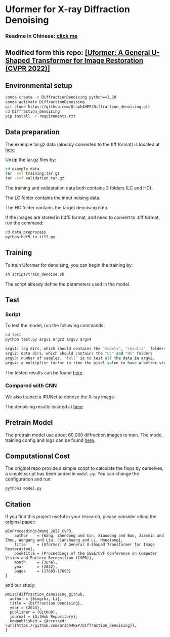 # Uformer for X-ray Diffraction Denoising

### Readme in Chinese: [click me](README_CN.pdf)

## Modified form this repo: [[Uformer: A General U-Shaped Transformer for Image Restoration (CVPR 2022)]](https://github.com/ZhendongWang6/Uformer)

## Environmental setup
```bash
conda create -n DiffractionDenoising python==3.10
conda activate DiffractionDenoising
git clone https://github.com/Graph4HEP/Diffraction_denoising.git
cd Diffraction_denoising
pip install -r requirements.txt
```

## Data preparation 

The example tar.gz data (already converted to the tiff format) is located at [here](example_data/)

Unzip the tar.gz files by:
```bash
cd example_data
tar -xvf training.tar.gz
tar -xvf validation.tar.gz
```

The training and validatation data both contains 2 folders (LC and HC). 

The LC folder contains the input noising data.

The HC folder contains the target denoising data.

If the images are stored in hdf5 format, and need to convert to .tiff format, run the command:
```bash
cd data_preprocess
python hdf5_to_tiff.py
```

## Training
To train Uformer for denoising, you can begin the training by:

```sh
sh script/train_denoise.sh
```

The script already define the parameters used in the model.

## Test

### Script
To test the model, run the following commands:
```bash
cd test
python test.py argv1 argv2 argv3 argv4
```

```python
argv1: log dirs, which should contains the "models", "results"  folders and "config.json" file.
argv2: data dirs, which should contains the "LC" and "HC" folders
argv3: number of samples. "full" is to test all the data in argv2.
argv4: a multiplier factor to time the pixel value to have a better view. Suggestion value is 4.
```

The tested results can be found [here](test/test.ipynb).

### Compared with CNN
We also trained a IRUNet to denose the X-ray image. 

The denoising results located at [here](CNN_model_comparison/test.ipynb)

## Pretrain Model

The pretrain model use about 60,000 diffraction images to train. The mode, training config and logs can be found [here](https://drive.google.com/file/d/1RYwrjvZk8Ky_JGnPM3gT1ekUgyb8QmX4/view?usp=drive_link).

## Computational Cost

The original repo provide a simple script to calculate the flops by ourselves, a simple script has been added in `model.py`. You can change the configuration and run:

```python
python3 model.py
```

## Citation
If you find this project useful in your research, please consider citing the original paper:

```
@InProceedings{Wang_2022_CVPR,
    author    = {Wang, Zhendong and Cun, Xiaodong and Bao, Jianmin and Zhou, Wengang and Liu, Jianzhuang and Li, Houqiang},
    title     = {Uformer: A General U-Shaped Transformer for Image Restoration},
    booktitle = {Proceedings of the IEEE/CVF Conference on Computer Vision and Pattern Recognition (CVPR)},
    month     = {June},
    year      = {2022},
    pages     = {17683-17693}
}
```

and our study:
```
@misc{diffraction_denoising_github,
  author = {Bingzhi, Li},
  title = {Diffraction Denoising},
  year = {2024},
  publisher = {GitHub},
  journal = {GitHub Repository},
  howpublished = {Accessed: \url{https://github.com/Graph4HEP/Diffraction_denoising}},
}
```
